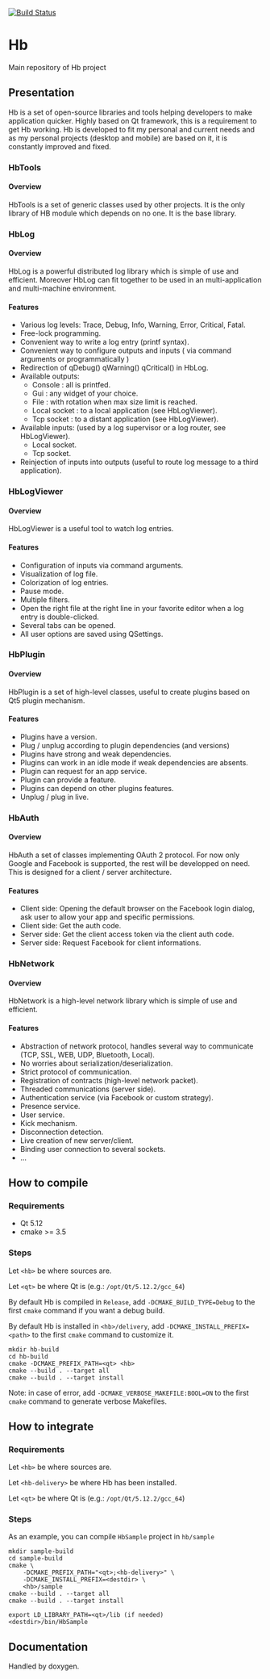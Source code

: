 [![Build Status](https://travis-ci.org/hasboeuf/hb.svg?branch=master)](https://travis-ci.org/hasboeuf/hb)

Hb
==

Main repository of Hb project

## Presentation

Hb is a set of open-source libraries and tools helping developers to make application quicker. Highly based on Qt framework, this is a requirement to get Hb working. Hb is developed to fit my personal and current needs and as my personal projects (desktop and mobile) are based on it, it is constantly improved and fixed.

### HbTools

#### Overview

HbTools is a set of generic classes used by other projects. It is the only library of HB module which depends on no one. It is the base library.

### HbLog

#### Overview

HbLog is a powerful distributed log library which is simple of use and efficient. Moreover HbLog can fit together to be used in an multi-application and multi-machine environment.

#### Features

- Various log levels: Trace, Debug, Info, Warning, Error, Critical, Fatal.
- Free-lock programming.
- Convenient way to write a log entry (printf syntax).
- Convenient way to configure outputs and inputs ( via command arguments or programmatically )
- Redirection of qDebug() qWarning() qCritical() in HbLog.
- Available outputs:
    - Console : all is printfed.
    - Gui : any widget of your choice.
    - File : with rotation when max size limit is reached.
    - Local socket : to a local application (see HbLogViewer).
    - Tcp socket : to a distant application (see HbLogViewer).
- Available inputs: (used by a log supervisor or a log router, see HbLogViewer).
    - Local socket.
    - Tcp socket.
- Reinjection of inputs into outputs (useful to route log message to a third application).

### HbLogViewer

#### Overview

HbLogViewer is a useful tool to watch log entries.

#### Features

- Configuration of inputs via command arguments.
- Visualization of log file.
- Colorization of log entries.
- Pause mode.
- Multiple filters.
- Open the right file at the right line in your favorite editor when a log entry is double-clicked.
- Several tabs can be opened.
- All user options are saved using QSettings.

### HbPlugin

#### Overview

HbPlugin is a set of high-level classes, useful to create plugins based on Qt5 plugin mechanism.

#### Features

- Plugins have a version.
- Plug / unplug according to plugin dependencies (and versions)
- Plugins have strong and weak dependencies.
- Plugins can work in an idle mode if weak dependencies are absents.
- Plugin can request for an app service.
- Plugin can provide a feature.
- Plugins can depend on other plugins features.
- Unplug / plug in live.

### HbAuth

#### Overview

HbAuth a set of classes implementing OAuth 2 protocol. For now only Google and Facebook is supported,
the rest will be developped on need. This is designed for a client / server architecture.

#### Features

- Client side: Opening the default browser on the Facebook login dialog, ask user to allow your app and specific permissions.
- Client side: Get the auth code.
- Server side: Get the client access token via the client auth code.
- Server side: Request Facebook for client informations.

### HbNetwork

#### Overview

HbNetwork is a high-level network library which is simple of use and efficient.

#### Features

- Abstraction of network protocol, handles several way to communicate (TCP, SSL, WEB, UDP, Bluetooth, Local).
- No worries about serialization/deserialization.
- Strict protocol of communication.
- Registration of contracts (high-level network packet).
- Threaded communications (server side).
- Authentication service (via Facebook or custom strategy).
- Presence service.
- User service.
- Kick mechanism.
- Disconnection detection.
- Live creation of new server/client.
- Binding user connection to several sockets.
- ...

## How to compile

### Requirements

- Qt 5.12
- cmake >= 3.5

### Steps

Let `<hb>` be where sources are.

Let `<qt>` be where Qt is (e.g.: `/opt/Qt/5.12.2/gcc_64`)

By default Hb is compiled in `Release`,
add `-DCMAKE_BUILD_TYPE=Debug` to the first `cmake` command if you want a debug build.

By default Hb is installed in `<hb>/delivery`,
add `-DCMAKE_INSTALL_PREFIX=<path>` to the first `cmake` command to customize it.

```
mkdir hb-build
cd hb-build
cmake -DCMAKE_PREFIX_PATH=<qt> <hb>
cmake --build . --target all
cmake --build . --target install
```

Note: in case of error, add `-DCMAKE_VERBOSE_MAKEFILE:BOOL=ON` to the first `cmake` command to generate verbose Makefiles.

## How to integrate

### Requirements

Let `<hb>` be where sources are.

Let `<hb-delivery>` be where Hb has been installed.

Let `<qt>` be where Qt is (e.g.: `/opt/Qt/5.12.2/gcc_64`)

### Steps

As an example, you can compile `HbSample` project in `hb/sample`

```
mkdir sample-build
cd sample-build
cmake \
    -DCMAKE_PREFIX_PATH="<qt>;<hb-delivery>" \
    -DCMAKE_INSTALL_PREFIX=<destdir> \
    <hb>/sample
cmake --build . --target all
cmake --build . --target install

export LD_LIBRARY_PATH=<qt>/lib (if needed)
<destdir>/bin/HbSample
```

## Documentation

Handled by doxygen.
